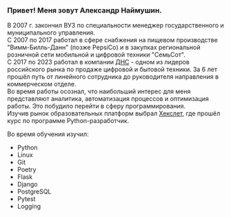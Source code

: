### Привет! Меня зовут Александр Наймушин.

В 2007 г. закончил ВУЗ по специальности менеджер государственного и муниципального управления.  
С 2007 по 2017 работал в сфере снабжения на пищевом производстве "Вимм-Билль-Данн" (позже PepsiCo) и в закупках региональной розничной сети мобильной и цифровой техники "СемьСот".  
С 2017 по 2023 работал в компании [ДНС](https://www.dns-shop.ru/about) - одном из лидеров российского рынка по продаже цифровой и бытовой техники. За 6 лет прошёл путь от линейного сотрудника до руководителя направления в коммерческом отделе.  
Во время работы осознал, что наибольший интерес для меня представляют аналитика, автоматизация процессов и оптимизация работы. Это побудило перейти в сферу программирования.  
Изучив рынок образовательных платформ выбрал [Хекслет](https://ru.hexlet.io), где прошёл курс по программе Python-разработчик.  

Во время обучения изучил:
- Python
- Linux
- Git
- Poetry
- Flask
- Django
- PostgreSQL
- Pytest
- Logging

